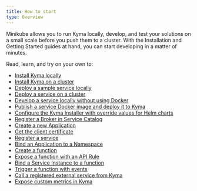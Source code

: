 ```yaml
---
title: How to start
type: Overview
---
```


Minikube allows you to run Kyma locally, develop, and test your solutions on a small scale before you push them to a cluster. With the Installation and Getting Started guides at hand, you can start developing in a matter of minutes.

Read, learn, and try on your own to:

- [Install Kyma locally](#installation-install-kyma-locally)
- [Install Kyma on a cluster](#installation-install-kyma-on-a-cluster)
- [Deploy a sample service locally](#tutorials-sample-service-deployment-on-local)
- [Deploy a service on a cluster](#tutorials-sample-service-deployment-on-a-cluster)
- [Develop a service locally without using Docker](#tutorials-develop-a-service-locally-without-using-docker)
- [Publish a service Docker image and deploy it to Kyma](#tutorials-publish-a-service-docker-image-and-deploy-it-to-kyma)
- [Configure the Kyma Installer with override values for Helm charts](#configuration-helm-overrides-for-kyma-installation)
- [Register a Broker in Service Catalog](/components/service-catalog#tutorials-register-a-broker-in-the-service-catalog)
- [Create a new Application](/components/application-connector#tutorials-create-a-new-application)
- [Get the client certificate](/components/application-connector#tutorials-get-the-client-certificate)
- [Register a service](/components/application-connector#tutorials-register-a-service)
- [Bind an Application to a Namespace](/components/application-connector#tutorials-bind-an-application-to-a-namespace)
- [Create a function](/components/serverless/#tutorials-create-a-function)
- [Expose a function with an API Rule](/components/serverless/#tutorials-expose-a-function-with-an-api-rule)
- [Bind a Service Instance to a function](/components/serverless/#tutorials-bind-a-service-instance-to-a-function)
- [Trigger a function with events](/components/serverless/#tutorials-trigger-a-function-with-an-event)
- [Call a registered external service from Kyma](/components/application-connector#tutorials-call-a-registered-external-service-from-kyma)
- [Expose custom metrics in Kyma](/components/monitoring#tutorials-expose-custom-metrics-in-kyma)
